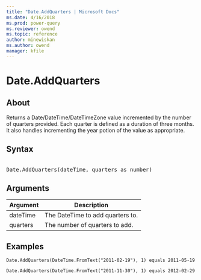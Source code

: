 ```yaml
---
title: "Date.AddQuarters | Microsoft Docs"
ms.date: 4/16/2018
ms.prod: power-query
ms.reviewer: owend
ms.topic: reference
author: minewiskan
ms.author: owend
manager: kfile
---
```

# Date.AddQuarters

  
## About  
Returns a Date/DateTime/DateTimeZone value incremented by the number of quarters provided. Each quarter is defined as a duration of three months. It also handles incrementing the year potion of the value as appropriate.  
  
## Syntax

<pre>  
Date.AddQuarters(dateTime, quarters as number)  
</pre>
  
## Arguments  
  
|Argument|Description|  
|------------|---------------|  
|dateTime|The DateTime to add quarters to.|  
|quarters|The number of quarters to add.|  
  
## Examples  
  
```powerquery-m  
Date.AddQuarters(DateTime.FromText("2011-02-19"), 1) equals 2011-05-19  
```  
  
```powerquery-m  
Date.AddQuarters(DateTime.FromText("2011-11-30"), 1) equals 2012-02-29  
```  
